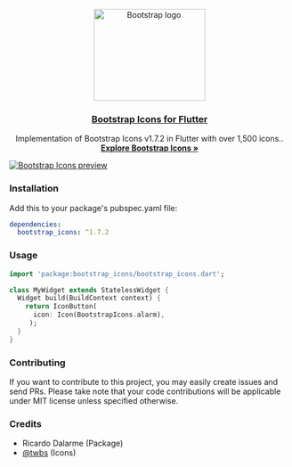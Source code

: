 <p align="center">
  <a href="https://pub.dev/packages/bootstrap_icons">
    <img src="https://v5.getbootstrap.com/docs/5.0/assets/brand/bootstrap-logo-shadow.png" alt="Bootstrap logo" width="200" height="165">
  </a>
</p>

<h3 align="center"><a href="https://pub.dev/packages/bootstrap_icons">Bootstrap Icons for Flutter</a></h3>

<p align="center">
  Implementation of Bootstrap Icons v1.7.2 in Flutter with over 1,500 icons..
  <br>
  <a href="https://icons.getbootstrap.com/"><strong>Explore Bootstrap Icons »</strong></a>
  <br>

</p>

[![Bootstrap Icons preview](https://github.com/twbs/icons/blob/main/.github/preview.png)](https://icons.getbootstrap.com)

### Installation

Add this to your package's pubspec.yaml file:

```yaml
dependencies:
  bootstrap_icons: ^1.7.2
```

### Usage

```dart
import 'package:bootstrap_icons/bootstrap_icons.dart';

class MyWidget extends StatelessWidget {
  Widget build(BuildContext context) {
    return IconButton(
      icon: Icon(BootstrapIcons.alarm),
     );
  }
}
```

### Contributing

If you want to contribute to this project, you may easily create issues and send PRs. Please take note that your code contributions will be applicable under MIT license unless specified otherwise.

### Credits

- Ricardo Dalarme (Package)
- [@twbs](https://github.com/twbs) (Icons)
